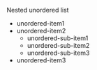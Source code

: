 Nested unordered list

* unordered-item1
* unordered-item2
  * unordered-sub-item1
  * unordered-sub-item2
  * unordered-sub-item3
* unordered-item3